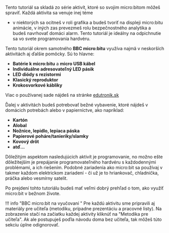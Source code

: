 Tento tutoriál sa skladá zo série aktivít, ktoré so svojim micro:bitom môžeš spraviť. Každá aktivita sa venuje inej téme
- v niektorých sa ocitneš v roli grafika a budeš tvoriť na displeji micro:bitu animácie, v iných zas prevezmeš rolu
bezpečnostného analytika a budeš navrhovať domáci alarm. Tento tutoriál je ideálny na odpichnutie sa vo svete
programovania hardvéru.

Tento tutoriál okrem samotného **BBC micro:bitu** využíva najmä v neskorších aktivitách aj ďalšie pomôcky. Sú to hlavne:

* **Batérie k micro:bitu** a **micro USB kábel**
* **Individuálne adresovateľný LED pásik**
* **LED diódy s rezistormi**
* **Klasický reproduktor**
* **Krokosvorkové kábliky**

Viac o používanej sade nájdeš na stránke [edutronik.sk](https://edutronik.sk/)

Ďalej v aktivitách budeš potrebovať bežné vybavenie, ktoré nájdeš v domácich potrebách alebo v papierníctve, ako
napríklad:

* **Kartón**
* **Alobal**
* **Nožnice, lepidlo, lepiaca páska**
* **Papierové poháre/tanieriky/slamky**
* **Kovový drôt**
* **atď...**

Dôležitým aspektom nasledujúcich aktivít je programovanie, no možno ešte dôležitejším je prepájanie programovateľného
hardvéru s každodennými problémami, a ich riešením. Podobné zariadenia ako micro:bit sa používaj v takmer každom
elektrickom zariadení - či už je to hriankovač, chladnička, práčka alebo vesmírny satelit.

Po prejdení tohto tutoriálu budeš mať veľmi dobrý prehľad o tom, ako využiť micro:bit v bežnom živote.

!!! info "BBC micro:bit na vyučovaní "
    Pre každú aktivitu sme pripravili aj materiály pre učiteľa (metodiku, prípadne prezentáciu a pracovné listy).
    Na zobrazenie stačí na začiatku každej aktivity kliknúť na "Metodika pre učiteľa". Ak ale postupuješ poďla návodu
    doma bez učiteľa, tak môžeš túto sekciu úplne odignorovať.